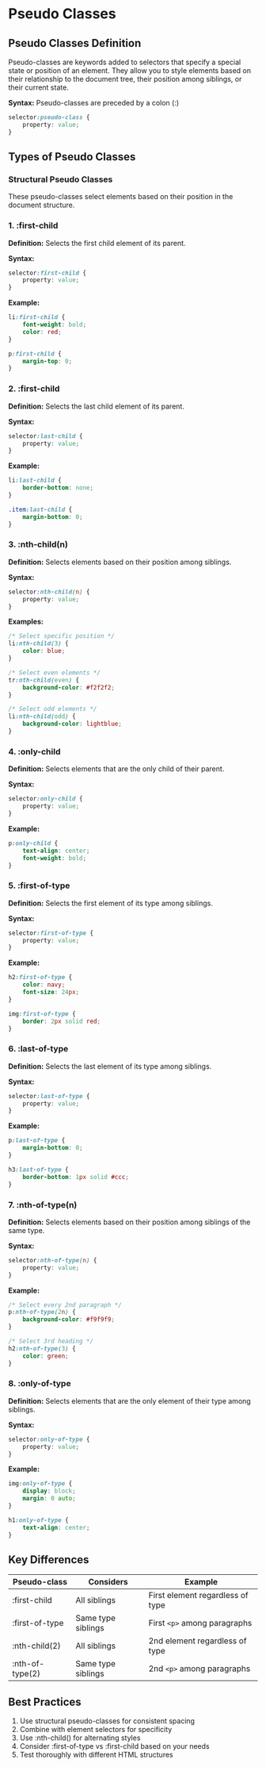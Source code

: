# Pseudo Classes

## Pseudo Classes Definition

Pseudo-classes are keywords added to selectors that specify a special state or position of an element. They allow you to style elements based on their relationship to the document tree, their position among siblings, or their current state.

**Syntax:** Pseudo-classes are preceded by a colon (:)

```css
selector:pseudo-class {
    property: value;
}
```

## Types of Pseudo Classes

### Structural Pseudo Classes

These pseudo-classes select elements based on their position in the document structure.

### 1. :first-child

**Definition:** Selects the first child element of its parent.

**Syntax:**
```css
selector:first-child {
    property: value;
}
```

**Example:**
```css
li:first-child {
    font-weight: bold;
    color: red;
}

p:first-child {
    margin-top: 0;
}
```

### 2. :first-child

**Definition:** Selects the last child element of its parent.

**Syntax:**
```css
selector:last-child {
    property: value;
}
```

**Example:**
```css
li:last-child {
    border-bottom: none;
}

.item:last-child {
    margin-bottom: 0;
}
```

### 3. :nth-child(n)

**Definition:** Selects elements based on their position among siblings.

**Syntax:**
```css
selector:nth-child(n) {
    property: value;
}
```

**Examples:**
```css
/* Select specific position */
li:nth-child(3) {
    color: blue;
}

/* Select even elements */
tr:nth-child(even) {
    background-color: #f2f2f2;
}

/* Select odd elements */
li:nth-child(odd) {
    background-color: lightblue;
}
```

### 4. :only-child

**Definition:** Selects elements that are the only child of their parent.

**Syntax:**
```css
selector:only-child {
    property: value;
}
```

**Example:**
```css
p:only-child {
    text-align: center;
    font-weight: bold;
}
```

### 5. :first-of-type

**Definition:** Selects the first element of its type among siblings.

**Syntax:**
```css
selector:first-of-type {
    property: value;
}
```

**Example:**
```css
h2:first-of-type {
    color: navy;
    font-size: 24px;
}

img:first-of-type {
    border: 2px solid red;
}
```

### 6. :last-of-type

**Definition:** Selects the last element of its type among siblings.

**Syntax:**
```css
selector:last-of-type {
    property: value;
}
```

**Example:**
```css
p:last-of-type {
    margin-bottom: 0;
}

h3:last-of-type {
    border-bottom: 1px solid #ccc;
}
```

### 7. :nth-of-type(n)

**Definition:** Selects elements based on their position among siblings of the same type.

**Syntax:**
```css
selector:nth-of-type(n) {
    property: value;
}
```

**Example:**
```css
/* Select every 2nd paragraph */
p:nth-of-type(2n) {
    background-color: #f9f9f9;
}

/* Select 3rd heading */
h2:nth-of-type(3) {
    color: green;
}
```

### 8. :only-of-type

**Definition:** Selects elements that are the only element of their type among siblings.

**Syntax:**
```css
selector:only-of-type {
    property: value;
}
```

**Example:**
```css
img:only-of-type {
    display: block;
    margin: 0 auto;
}

h1:only-of-type {
    text-align: center;
}
```

## Key Differences

| Pseudo-class | Considers | Example |
|--------------|-----------|---------|
| :first-child | All siblings | First element regardless of type |
| :first-of-type | Same type siblings | First `<p>` among paragraphs |
| :nth-child(2) | All siblings | 2nd element regardless of type |
| :nth-of-type(2) | Same type siblings | 2nd `<p>` among paragraphs |

## Best Practices

1. Use structural pseudo-classes for consistent spacing
2. Combine with element selectors for specificity
3. Use :nth-child() for alternating styles
4. Consider :first-of-type vs :first-child based on your needs
5. Test thoroughly with different HTML structures